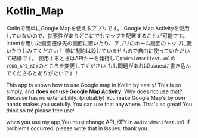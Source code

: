 # Kotlin_Map

Kotlinで簡単にGoogle Mapを使えるアプリです。
Google Map Activityを使用していないので、拡張性がありどこにでもマップを配置することが可能です。
Intentを用いた画面遷移先の画面に置いたり、アプリのホーム画面のトップに置いたりしみてください！
特に制約は設けていませんので自由に使っていただいて結構です。
使用するときはAPIキーを発行して`AndroidManifest.xml`の`YOUR_API_KEY`のところを変更してください
もし問題があればIssuesに書き込んでくださるとありがたいです！

This app is shown how to use Google map in Kotlin by easily!
This is so simply, and **does not use Google Map Activity**.
Why does not use that? Because has no extensibility. (probably)
You make Google Map's <fragment> by own hands makes you usefully. You can use that anywhere. That's so great! You think so to!
please free use!

when you use my app,You must change API_KEY in `AndroidManifest.xml`
If problems occurred, please write that in Issues.
thank you.

